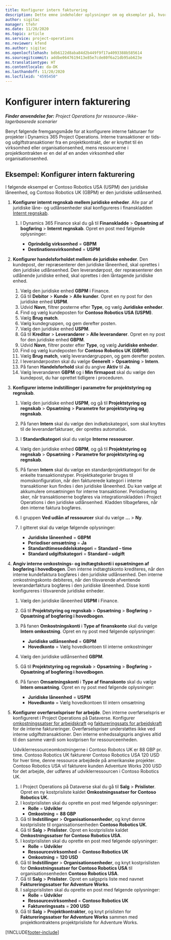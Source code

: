 ```yaml
---
title: Konfigurer intern fakturering
description: Dette emne indeholder oplysninger om og eksempler på, hvordan du kan konfigurere intern fakturering for projekter.
author: sigitac
manager: tfehr
ms.date: 11/20/2020
ms.topic: article
ms.service: project-operations
ms.reviewer: kfend
ms.author: sigitac
ms.openlocfilehash: bdb6122d8aba84d2b449f9f17a4093388b585614
ms.sourcegitcommit: addbe0647619413e85e7cde80f6a21db95ab623e
ms.translationtype: HT
ms.contentlocale: da-DK
ms.lasthandoff: 11/20/2020
ms.locfileid: "4595450"
---
```

# <a name="configure-intercompany-invoicing"></a>Konfigurer intern fakturering

_**Finder anvendelse for:** Project Operations for ressource-/ikke-lagerbaserede scenarier_

Benyt følgende fremgangsmåde for at konfigurere interne fakturaer for projekter i Dynamics 365 Project Operations. Interne transaktioner er tids- og udgiftstransaktioner fra en projektkontrakt, der er knyttet til én virksomhed eller organisationsenhed, mens ressourcerne i projektkontrakten er en del af en anden virksomhed eller organisationsenhed.

## <a name="example-configure-intercompany-invoicing"></a>Eksempel: Konfigurer intern fakturering

I følgende eksempel er Contoso Robotics USA (USPM) den juridiske låneenhed, og Contoso Robotics UK (GBPM) er den juridiske udlånsenhed. 

1. **Konfigurer internt regnskab mellem juridiske enheder**. Alle par af juridiske låne- og udlånsenheder skal konfigureres i finanskladden [Internt regnskab](https://docs.microsoft.com/dynamics365/finance/general-ledger/intercompany-accounting-setup).
    
    1. I Dynamics 365 Finance skal du gå til **Finanskladde** > **Opsætning af bogføring** > **Internt regnskab**. Opret en post med følgende oplysninger:

        - **Oprindelig virksomhed** = **GBPM**
        - **Destinationsvirksomhed** = **USPM**

2. **Konfigurer handelsforholdet mellem de juridiske enheder**. Den kundepost, der repræsenterer den juridiske låneenhed, skal oprettes i den juridiske udlånsenhed. Den leverandørpost, der repræsenterer den udlånende juridiske enhed, skal oprettes i den låntagende juridiske enhed.

     1. Vælg den juridiske enhed **GBPM** i Finance.
     2. Gå til **Debitor** > **Kunde** > **Alle kunder**. Opret en ny post for den juridiske enhed **USPM**.
     3. Udvid **Navn**, filtrer posterne efter **Type**, og vælg **Juridiske enheder**. 
     4. Find og vælg kundeposten for **Contoso Robotics USA (USPM)**.
     5. Vælg **Brug match**. 
     6. Vælg kundegruppen, og gem derefter posten.
     7. Vælg den juridiske enhed **USPM**.
     8. Gå til **Kreditor** > **Leverandører** > **Alle leverandører**. Opret en ny post for den juridiske enhed **GBPM**.
     9. Udvid **Navn**, filtrer poster efter **Type**, og vælg **Juridiske enheder**. 
     10. Find og vælg kundeposten for **Contoso Robotics UK (GBPM)**.
     11. Vælg **Brug match**, vælg leverandørgruppen, og gem derefter posten.
     12. I leverandørposten skal du vælge **Generelt** > **Opsætning** > **Intern**.
     13. På fanen **Handelsforhold** skal du angive **Aktiv** til **Ja**.
     14. Vælg leverandøren **GBPM** og i **Min firmapost** skal du vælge den kundepost, du har oprettet tidligere i proceduren.

3. **Konfigurer interne indstillinger i parametre for projektstyring og regnskab**. 

    1. Vælg den juridiske enhed **USPM**, og gå til **Projektstyring og regnskab** > **Opsætning** > **Parametre for projektstyring og regnskab**.
    2. På fanen **Intern** skal du vælge den indkøbskategori, som skal knyttes til de leverandørfakturaer, der oprettes automatisk.
    3. I **Standardkategori** skal du vælge **Interne ressourcer**.
    4. Vælg den juridiske enhed **GBPM**, og gå til **Projektstyring og regnskab** > **Opsætning** > **Parametre for projektstyring og regnskab**.
    5. På fanen **Intern** skal du vælge en standardprojektkategori for de enkelte transaktionstyper. Projektkategorier bruges til momskonfiguration, når den fakturerede kategori i interne transaktioner kun findes i den juridiske låneenhed. Du kan vælge at akkumulere omsætningen for interne transaktioner. Periodisering sker, når transaktionerne bogføres via integrationskladden i Project Operations i den juridiske udlånsenhed. Kladden tilbageføres, når den interne faktura bogføres.
    6. I gruppen **Ved udlån af ressourcer** skal du vælge **...** > **Ny**. 
    7. I gitteret skal du vælge følgende oplysninger:

          - **Juridiske låneenhed** = **GBPM**
          - **Periodiser omsætning** = **Ja**
          - **Standardtimeseddelskategori** = **Standard – time**
          - **Standard udgiftskategori** = **Standard – udgift**

4. **Angiv interne omkostnings- og indtægtskonti i opsætningen af bogføring i hovedbogen**. Den interne indtægtskonto krediteres, når den interne kundefaktura bogføres i den juridiske udlånsenhed. Den interne omkostningskonto debiteres, når den tilsvarende afventende leverandørfaktura bogføres i den juridiske låneenhed. Disse konti konfigureres i tilsvarende juridiske enheder. 
      
     1. Vælg den juridiske låneenhed **USPM** i Finance. 
     2. Gå til **Projektstyring og regnskab** > **Opsætning** > **Bogføring** > **Opsætning af bogføring i hovedbogen**. 
     3. På fanen **Omkostningskonti** i **Type af finanskonto** skal du vælge **Intern omkostning**. Opret en ny post med følgende oplysninger:
      
        - **Juridiske udlånsenhed** = **GBPM**
        - **Hovedkonto** = Vælg hovedkontoen til interne omkostninger
        
     4. Vælg den juridiske udlånsenhed **GBPM**. 
     5. Gå til **Projektstyring og regnskab** > **Opsætning** > **Bogføring** > **Opsætning af bogføring i hovedbogen**. 
     6. På fanen **Omsætningskonti** i **Type af finanskonto** skal du vælge **Intern omsætning**. Opret en ny post med følgende oplysninger:

        - **Juridiske låneenhed** = **USPM**
        - **Hovedkonto** = Vælg hovedkontoen til intern omsætning 

5. **Konfigurer overførselspriser for arbejde**. Den interne overførselspris er konfigureret i Project Operations på Dataverse. Konfigurer [omkostningssatser for arbejdskraft](../pricing-costing/set-up-labor-cost-rate.md#transfer-pricing-and-costs-for-resources-outside-of-your-division-or-legal-entity) og [faktureringssats for arbejdskraft](../pricing-costing/set-up-labor-bill-rate.md#transfer-pricing-or-set-up-bill-rates-for-resources-from-other-organizational-units-or-divisions) for de interne faktureringer. Overførselspriser understøttes ikke ved interne udgiftstransaktioner. Den interne enhedssalgspris angives altid til den samme værdi som kostprisen for ressourceenheden.

      Udviklerressourceomkostningerne i Contoso Robotcs UK er 88 GBP pr. time. Contoso Robotics UK fakturerer Contoso Robotics USA 120 USD for hver time, denne ressource arbejdede på amerikanske projekter. Contoso Robotics USA vil fakturere kunden Adventure Works 200 USD for det arbejde, der udføres af udviklerressourcen i Contoso Robotics UK.

      1. I Project Operations på Dataverse skal du gå til **Salg** > **Prislister**. Opret en ny kostprisliste kaldet **Omkostningssatser for Contoso Robotics UK.** 
      2. I kostprislisten skal du oprette en post med følgende oplysninger:
         - **Rolle** = **Udvikler**
         - **Omkostning** = **88 GBP**
      3. Gå til **Indstillinger** > **Organisationsenheder**, og knyt denne kostprisliste til organisationsenheden **Contoso Robotics UK**.
      4. Gå til **Salg** > **Prislister**. Opret en kostprisliste kaldet **Omkostningssatser for Contoso Robotics USA**. 
      5. I kostprislisten skal du oprette en post med følgende oplysninger:
          - **Rolle** = **Udvikler**
          - **Ressourcevirksomhed** = **Contoso Robotics UK**
          - **Omkostning** = **120 USD**
      6. Gå til **Indstillinger** > **Organisationsenheder**, og knyt kostprislisten for **Omkostningssatser for Contoso Robotics USA** til organisationsenheden **Contoso Robotics USA**.
      7. Gå til **Salg** > **Prislister**. Opret en salgspris liste med navnet **Faktureringssatser for Adventure Works**. 
      8. I salgsprislisten skal du oprette en post med følgende oplysninger:
          - **Rolle** = **Udvikler**
          - **Ressourcevirksomhed** = **Contoso Robotics UK**
          - **Faktureringssats** = **200 USD**
      9. Gå til **Salg** > **Projektkontrakter**, og knyt prislisten for **Faktureringssatser for Adventure Works** sammen med projektkontraktens projektprisliste for Adventure Works.


[!INCLUDE[footer-include](../includes/footer-banner.md)]